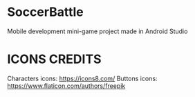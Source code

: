 # SoccerBattle
Mobile development mini-game project made in Android Studio

# ICONS CREDITS
Characters icons: https://icons8.com/
Buttons icons: https://www.flaticon.com/authors/freepik
